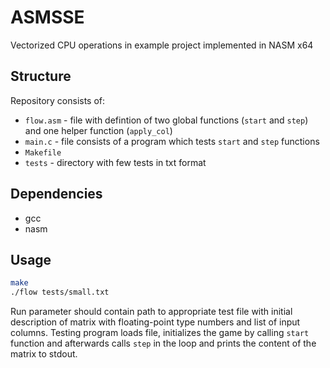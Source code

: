 # ASMSSE
Vectorized CPU operations in example project implemented in NASM x64

## Structure

Repository consists of:
* `flow.asm` - file with defintion of two global functions (`start` and `step`) and one helper function (`apply_col`)
* `main.c` - file consists of a program which tests `start` and `step`
 functions
* `Makefile`
* `tests` - directory with few tests in txt format

## Dependencies
* gcc
* nasm

## Usage
```bash
make
./flow tests/small.txt
```
Run parameter should contain path to appropriate test file with initial description of matrix with floating-point type numbers and list of input columns.
Testing program loads file, initializes the game by calling `start` function 
and afterwards calls `step` in the loop and prints the content of the matrix to stdout.